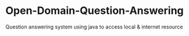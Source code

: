 Open-Domain-Question-Answering
==============================

Question answering system using java to access local &amp; internet resource 
